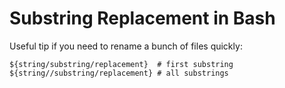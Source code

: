 # Substring Replacement in Bash

Useful tip if you need to rename a bunch of files quickly:

```
${string/substring/replacement}  # first substring
${string//substring/replacement} # all substrings
```
